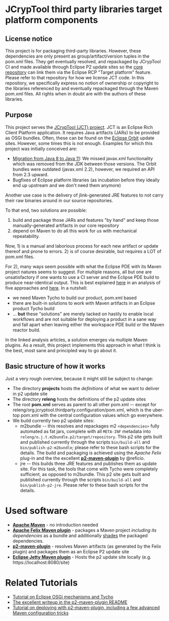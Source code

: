 # JCrypTool third party libraries target platform components

## License notice

This project is for packaging third-party libraries. However, these dependencies are only present as group/artifact/version tuples in the pom.xml files. They get eventually resolved, and repackaged by JCrypTool CI and made available through Eclipse P2 update sites so the [core repository](https://github.com/jcryptool/core) can link them via the Eclipse RCP "Target platform" feature. Please refer to that repository for how we license JCT code. In this repository, we specifically express no notion of ownership or copyright to the libraries referenced by and eventually repackaged through the Maven pom.xml files. All rights when in doubt are with the authors of these libraries.

## Purpose

This project serves the [JCrypTool (JCT) project](https://github.com/jcryptool/core). JCT is an Eclipse Rich Client Platform application. It requires Java artifacts (JARs) to be provided as OSGi bundles. Often, these can be found on the [Eclipse Orbit](https://www.eclipse.org/orbit/) update sites. However, some times this is not enough. Examples for which this project was initially conceived are:

- [Migration from Java 8 to Java 11](bundles/org.jcryptool.thirdparty.m2bundle.jaxb/README-why.md): We missed javax.xml functionality which was removed from the JDK between those versions. The Orbit bundles were outdated (javax.xml 2.2), however, we required an API from 2.3 upward.
- Bugfixes of Eclipse platform libraries (as incubation before they ideally end up upstream and we don't need them anymore)

Another use case is the delivery of jlink-generated JRE features to not carry their raw binaries around in our source repositories.

To that end, two solutions are possible: 

1) build and package those JARs and features "by hand" and keep those manually-generated artifacts in our core repository
2) depend on Maven to do all this work for us with mechanical repeatability.

Now, 1) is a manual and laborious process for each new artifact or update thereof and prone to errors. 2) is of course desirable, but requires a LOT of pom.xml files.

For 2), many ways seem possible with what the Eclipse PDE with its Maven project natures seems to suggest. For multiple reasons, all but one are unsatisfactory if one wants to use a CI server and the Eclipse PDE build to produce near-identical output. This is best explained [here](https://web.archive.org/web/20181018213714/http://www.bernd-adamowicz.de:80/105/automated-build-of-rcp-artifacts-with-maven-tycho-a-field-report-part-1/) in an analysis of five approaches and [here](https://github.com/reficio/p2-maven-plugin). In a nutshell: 

- we need Maven Tycho to build our product, pom.xml based
- there are built-in solutions to work with Maven artifacts in an Eclipse product Tycho build
- ... **but** these "solutions" are merely tacked on hastily to enable local workflows and are not suitable for deploying a product in a sane way and fall apart when leaving either the workspace PDE build or the Maven reactor build.

In the linked analysis articles, a solution emerges via multiple Maven plugins. As a result, this project implements this approach in what I think is the best, most sane and principled way to go about it.

## Basic structure of how it works

Just a very rough overview, because it might still be subject to change:

- The directory **projects** hosts the *definitions* of what we want to deliver in p2 update site
- The directory **releng** hosts the definitions of the p2 update sites
- The root **pom.xml** serves as parent to all other pom.xml -- except for releng/org.jcryptool.thirdparty.configuration/pom.xml, which is the uber-top pom.xml with the central configuration values which go everywhere.
- We build currently two p2 update sites: 
    - m2bundle -- this resolves and repackages m2 `<dependencies>` fully automated as fat jars, complete with all `META-INF` metadata  into `releng/o.j.t.m2bundle.p2/target/repository`. This p2 site gets built and published currently through the scripts `bin/build-all` and `bin/publish-p2-m2bundle`; please refer to these bash scripts for the details. The build and packaging is achieved using the *Apache Felix* plug-in and the the excellent [**p2-maven-plugin**](https://github.com/reficio/p2-maven-plugin) by @reficio.
    - jre -- this builds three JRE features and publishes them as update site. For this task, the tools that come with Tycho were completely sufficient, as opposed to m2bundle. This p2 site gets built and published currently through the scripts `bin/build-all` and `bin/publish-p2-jre`. Please refer to these bash scripts for the details.

# Used software

- [**Apache Maven**](https://maven.apache.org/) - no introduction needed
- [**Apache Felix Maven plugin**](https://felix.apache.org/) - packages a Maven project *including its dependencies* as a bundle and additionally [shades](https://maven.apache.org/plugins/maven-shade-plugin/) the packaged dependencies.
- [**p2-maven-plugin**](https://github.com/reficio/p2-maven-plugin) - resolves Maven artifacts (as generated by the Felix plugin) and packages them as an Eclipse P2 update site
- [**Eclipse Jetty Maven plugin**](https://www.eclipse.org/jetty/) - Hosts the p2 update site locally (e.g. https://localhost:8080/site)

# Related Tutorials

- [Tutorial on Eclipse OSGi mechanisms and Tycho](https://www.vogella.com/tutorials/EclipseTycho/article.html)
- [The excellent writeup in the p2-maven-plugin README]()
- [Tutorial on deploying with p2-maven-plugin, including a few advanced Maven configuration tricks](https://www.vogella.com/tutorials/EclipseJarToPlugin/article.html#convert-jar-files-to-osgi-bundles-with-the-p2-maven-plugin)
